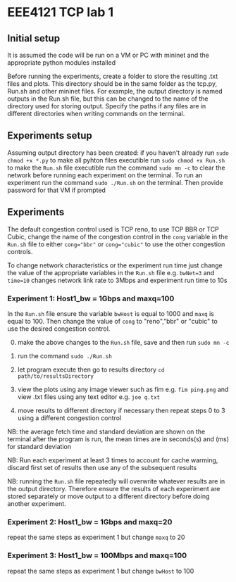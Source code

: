 # EEE4121 TCP lab 1

## Initial setup

It is assumed the code will be run on a VM or PC with mininet and the appropriate python modules installed

Before running the experiments, create a folder to store the resulting .txt files and plots. This directory should be in the same folder as the tcp.py, Run.sh and other mininet files. For example, the output directory is named outputs in the Run.sh file, but this can be changed to the name of the directory used for storing output. Specify the paths if any files are in different directories when writing commands on the terminal.

## Experiments setup
Assuming output directory has been created:
if you haven't already run `sudo chmod +x *.py` to make all pyhton files executible
run `sudo chmod +x Run.sh` to make the `Run.sh` file executible
run the command `sudo mn -c` to clear the network before running each experiment on the terminal.
To run an experiment run the command `sudo ./Run.sh` on the terminal. Then provide password for that VM if prompted

## Experiments
The default congestion control used is TCP reno, to use TCP BBR or TCP Cubic, change the name of the congestion control in the `cong` variable in the `Run.sh` file to either `cong="bbr"` or `cong="cubic"` to use the other congestion controls.

To change network characteristics or the experiment run time just change the value of the appropriate variables in the `Run.sh` file e.g. `bwNet=3` and `time=10` changes network link rate to 3Mbps and experiment run time to 10s

### Experiment 1: Host1_bw = 1Gbps and maxq=100
In the `Run.sh` file ensure the variable `bwHost` is equal to 1000 and `maxq` is equal to 100. Then change the value of `cong` to "reno","bbr" or "cubic" to use the desired congestion control.

0. make the above changes to the `Run.sh` file, save and then run `sudo mn -c`

1. run the command `sudo ./Run.sh`

2. let program execute then go to results directory `cd path/to/resultsDirectory`

3. view the plots using any image viewer such as fim e.g. `fim ping.png` and view .txt files using any text editor e.g. `joe q.txt`

4. move results to different directory if necessary then repeat steps 0 to 3 using a different congestion control

NB: the average fetch time and standard deviation are shown on the terminal after the program is run, the mean times are in seconds(s) and (ms) for standard deviation

NB: Run each experiment at least 3 times to account for cache warming, discard first set of results then use any of the subsequent results

NB: running the `Run.sh` file repeatedly will overwrite whatever results are in the output directory. Therefore ensure the results of each experiment are stored separately or move output to a different directory before doing another experiment.

### Experiment 2: Host1_bw = 1Gbps and maxq=20
repeat the same steps as experiment 1 but change `maxq` to 20

### Experiment 3: Host1_bw = 100Mbps and maxq=100
repeat the same steps as experiment 1 but change `bwHost` to 100
